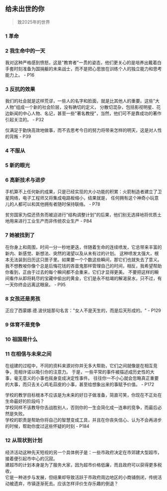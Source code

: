 ## 给未出世的你
> 致2025年的世界

### 1 革命

### 2 我生命中的一天
我对这种严格感到愤怒，这是"教育者"一贯的姿态，他们更关心的是培养出戴着白手套时刻准备为国捐躯的未来战士，而不是把心思放在训练个人的独立能力和思考能力上。 - P16

### 3 反抗的效果
我们的社会就是这样荒谬，一些人的名字和脸面，就是比其他人的重要。这些"大人物"组成一个新的社会阶层，没有确切的定义， 
分散切混杂，包括影视明星、花边新闻的中心人物、名记，甚至一些"著名教授"，当然，他们可不是靠成功的著作引起关注的。 - P32

仅满足于勤快高效地做事，而不去思考今日的努力将带来怎样的明天，这是对人性的背叛 - P39

### 4 不服从

### 5 新的眼光

### 6 高新技术与进步
手机算不上任何新的成果，只是已经实现的大小功能的积累：火箭制造者建立了卫星网络，电子工程师又将集成电路板缩小，结果就是， 
任何拥有这个神奇小玩意儿的人都可以和其他拥有者随时保持联络。 - P78

贫穷国家为偿还债务而被迫进行"结构调整计划"的后果，他们别无选择地将优质土地用来进行工业生产而非传统农业生产 - P84

### 7 她被找到了
在你身上和周围，时间一分一秒地更迭，伴随着生命的连续喷发，它总带来丰富的新内、新感觉、新想法、突然的渴望以及从未有过的计划。 
这种喷发太强大，根本无法装到日历这只匣子里。如果要一个个数这些瞬间，那它们也就失去了意义。 
我不想教唆你像个总是后悔花钱的吝啬鬼那样管理自己的时间，相反，我希望帮助你看到，正由于过去的每个瞬间都不会重来，它们才显得更美。 
不要把这样的瞬间看作从即将耗尽的宝藏中偷出的黄金，它们是永不枯竭的解渴泉水，只不过，有一天你终会远离这眼泉。 - P95

### 8 女孩还是男孩
正应了西蒙娜.德.波伏娃那句名言："女人不是天生的，而是后天形成的。" - P129

### 9 体育不是竞争

### 10 祖国是什么

### 11 在相信与未来之间
在组建的过程中，不同的资料来源对你并无多大帮助，它们之间就像是在相互竞争，竞相许诺以吸引你的注意力。 
于是，一些平常的事件被描述成历史性的大事，毫无意义的小事也摇身变成决定性事件。 
往往你一不小心就会忽略真正重要的大事，而只去关心鸡毛蒜皮的小事，甚至给想象出来的事赋予价值。 - P172

学校的教学目标根本不应该是为未来的好日子做准备，简直可笑，你现在不正处在生命最好的阶段吗？  
学校同样不该教导你去战胜别人，否则你的一生会简化成一连串的竞争，而最后必然是失败。  
学校的职责是帮助你将自己的智慧变成工具，并且在你丧失信心、认为不会再进步的时候，帮助你度过这些怀疑的时刻 - P184

### 12 从现状到计划
经济活动这种先天短视的另一个具体例子是：一些市政府决定在市郊建大型超市，接着便引起市中心的沉寂。  
建超市的计划本身是为了服务大家，因为超市价格低廉，而且政府可以获得更多税收，  
它是一种进步与发展，但结果却导致活跃于市政府周边地区的小商铺倒闭，传统活动被遗弃，市镇逐渐死去。应该怎样评价生存乐趣的倒退？

